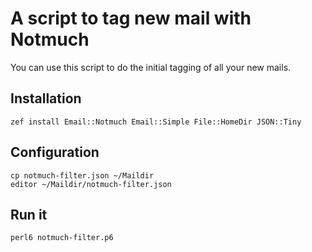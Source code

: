 # A script to tag new mail with Notmuch

You can use this script to do the initial tagging of all your new mails.

## Installation

    zef install Email::Notmuch Email::Simple File::HomeDir JSON::Tiny

## Configuration

    cp notmuch-filter.json ~/Maildir
    editor ~/Maildir/notmuch-filter.json

## Run it

    perl6 notmuch-filter.p6
